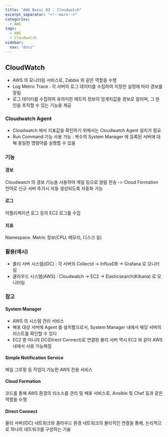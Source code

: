 ```yaml
---
title: "AWS Basic 02 : Cloudwatch"
excerpt_separator: "<!--more-->"
categories:
  - AWS
tags:
  - AWS
  - Cloudwatch
sidebar:
  nav: "docs"
---
```

## CloudWatch
- AWS 의 모니터링 서비스로, Zabbix 와 같은 역할을 수행
- Log Metric Trace : 각 서버의 로그 데이터를 수집하여 지정한 설정에 따라 경보를 알림
- 로그 데이터를 수집하여 유의미한 메트릭 정보의 임계치값을 경보로 알리며, 그 원인을 추적할 수 있는 기능을 제공

### Cloudwatch Agent
- Cloudwatch 에서 지표값을 확인하기 위해서는 Cloudwatch Agent 설치가 필요
- Run Command 기능 사용 가능 : 복수의 System Manager 에 등록된 서버에 대해 동일한 명령어를 실행할 수 있음

### 기능
#### 경보
Cloudwatch 의 경보 기능을 사용하여 메일 등으로 알람 전송
-> Cloud Formation 언어로 신규 서버 추가시 자동 생성되도록 자동화 가능

#### 로그
어플리케이션 로그 등의 EC2 로그를 수집

#### 지표
Namespace. Metric 정보(CPU, 메모리, 디스크 등)

### 활용(예시)
* 물리 서버 시스템(IDC) : 각 서버의 Collectd -> InfluxDB -> Grafana 로 모니터링
* 클라우드 시스템(AWS) : Cloudwatch -> EC2 -> Elasticsearch(Kibana) 로 모니터링

### 참고
#### System Manager
- AWS 의 시스템 관리 서비스
- 배포 대상 서버에 Agent 를 설치함으로서, System Manager 내에서 해당 서버의 리스트를 확인할 수 있다
- EC2 뿐 아니라 DC(Direct Connect)로 연결된 물리 서버 역시 EC2 와 같이 AWS 내에서 사용 가능해짐

#### Simple Notification Service
메일 그루핑 등 작업이 가능한 AWS 전용 서비스

#### Cloud Formation
코드를 통해 AWS 환경의 리소스를 관리 및 배포 서비스로, Ansible 및 Chef 등과 같은 역할을 수행

#### Direct Connect
물리 서버(IDC) 네트워크와 클라우드 환경 네트워크의 물리적인 연결을 통해, 논리적으로 하나의 네트워크를 구성하는 기술
